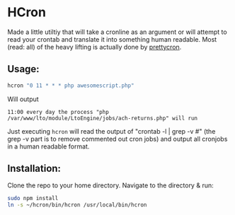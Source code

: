 # HCron

Made a little utiltiy that will take a cronline as an argument or will attempt to read your crontab and translate it into something human readable. Most (read: all) of the heavy lifting is actually done by [prettycron](https://github.com/azza-bazoo/prettycron). 

## Usage:

```bash
hcron "0 11 * * * php awesomescript.php"
```

Will output
```
11:00 every day the process "php /var/www/lto/module/LtoEngine/jobs/ach-returns.php" will run
```

Just executing `hcron` will read the output of "crontab -l | grep -v \#" (the grep -v part is to remove commented out cron jobs) and output all cronjobs in a human readable format.

## Installation:

Clone the repo to your home directory. Navigate to the directory & run:

```bash
sudo npm install
ln -s ~/hcron/bin/hcron /usr/local/bin/hcron
```
